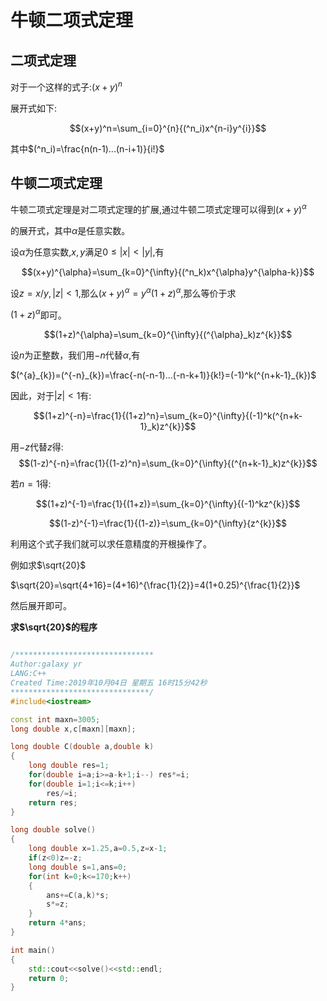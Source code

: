 # 牛顿二项式定理

## 二项式定理

对于一个这样的式子:$(x+y)^n$

展开式如下:

$$(x+y)^n=\sum_{i=0}^{n}{(^n_i)x^{n-i}y^{i}}$$

其中$(^n_i)=\frac{n(n-1)...(n-i+1)}{i!}$

## 牛顿二项式定理

牛顿二项式定理是对二项式定理的扩展,通过牛顿二项式定理可以得到$(x+y)^\alpha$

的展开式，其中$\alpha$是任意实数。

设$\alpha$为任意实数,$x,y$满足$0 \leq |x| < |y|$,有 

$$(x+y)^{\alpha}=\sum_{k=0}^{\infty}{(^n_k)x^{\alpha}y^{\alpha-k}}$$

设$z=x/y,|z| < 1$,那么$(x+y)^{\alpha}=y^{\alpha}(1+z)^{\alpha}$,那么等价于求

$(1+z)^{\alpha}$即可。

$$(1+z)^{\alpha}=\sum_{k=0}^{\infty}{(^{\alpha}_k)z^{k}}$$

设$n$为正整数，我们用$-n$代替$\alpha$,有

$(^{a}_{k})=(^{-n}_{k})=\frac{-n(-n-1)...(-n-k+1)}{k!}=(-1)^k(^{n+k-1}_{k})$

因此，对于$|z|<1$有:

$$(1+z)^{-n}=\frac{1}{(1+z)^n}=\sum_{k=0}^{\infty}{(-1)^k(^{n+k-1}_k)z^{k}}$$

用$-z$代替$z$得: 
$$(1-z)^{-n}=\frac{1}{(1-z)^n}=\sum_{k=0}^{\infty}{(^{n+k-1}_k)z^{k}}$$

若$n=1$得:

$$(1+z)^{-1}=\frac{1}{(1+z)}=\sum_{k=0}^{\infty}{(-1)^kz^{k}}$$

$$(1-z)^{-1}=\frac{1}{(1-z)}=\sum_{k=0}^{\infty}{z^{k}}$$

利用这个式子我们就可以求任意精度的开根操作了。

例如求$\sqrt{20}$

$\sqrt{20}=\sqrt{4+16}=(4+16)^{\frac{1}{2}}=4(1+0.25)^{\frac{1}{2}}$

然后展开即可。

**求$\sqrt{20}$的程序**

```cpp

/*******************************
Author:galaxy yr
LANG:C++
Created Time:2019年10月04日 星期五 16时15分42秒
*******************************/
#include<iostream>

const int maxn=3005;
long double x,c[maxn][maxn];

long double C(double a,double k)
{
    long double res=1;
    for(double i=a;i>=a-k+1;i--) res*=i;
    for(double i=1;i<=k;i++)
        res/=i;
    return res;
}

long double solve()
{
    long double x=1.25,a=0.5,z=x-1;
    if(z<0)z=-z;
    long double s=1,ans=0;
    for(int k=0;k<=170;k++)
    {
        ans+=C(a,k)*s;
        s*=z;
    }
    return 4*ans;
}

int main()
{
    std::cout<<solve()<<std::endl;
    return 0;
}

```
